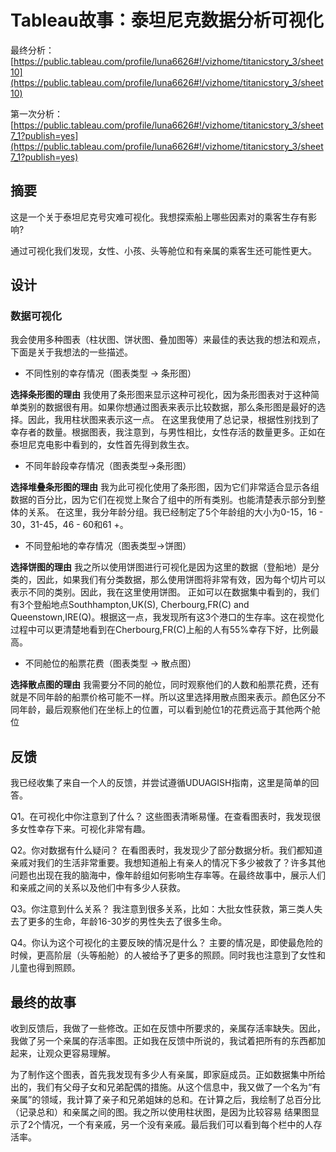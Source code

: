 # Tableau故事：泰坦尼克数据分析可视化
最终分析：[https://public.tableau.com/profile/luna6626#!/vizhome/titanicstory_3/sheet10](https://public.tableau.com/profile/luna6626#!/vizhome/titanicstory_3/sheet10)

第一次分析：[https://public.tableau.com/profile/luna6626#!/vizhome/titanicstory_3/sheet7_1?publish=yes](https://public.tableau.com/profile/luna6626#!/vizhome/titanicstory_3/sheet7_1?publish=yes)

## 摘要

这是一个关于泰坦尼克号灾难可视化。我想探索船上哪些因素对的乘客生存有影响?

通过可视化我们发现，女性、小孩、头等舱位和有亲属的乘客生还可能性更大。


## 设计

### 数据可视化
我会使用多种图表（柱状图、饼状图、叠加图等）来最佳的表达我的想法和观点，下面是关于我想法的一些描述。
 - 不同性别的幸存情况（图表类型 -> 条形图）
          
**选择条形图的理由**
我使用了条形图来显示这种可视化，因为条形图表对于这种简单类别的数据很有用。如果你想通过图表来表示比较数据，那么条形图是最好的选择。因此，我用柱状图来表示这一点。
在这里我使用了总记录，根据性别找到了幸存者的数量。根据图表，我注意到，与男性相比，女性存活的数量更多。正如在泰坦尼克电影中看到的，女性首先得到救生衣。

 - 不同年龄段幸存情况（图表类型->条形图）

**选择堆叠条形图的理由**
我为此可视化使用了条形图，因为它们非常适合显示各组数据的百分比，因为它们在视觉上聚合了组中的所有类别。也能清楚表示部分到整体的关系。
在这里，我分年龄分组。我已经制定了5个年龄组的大小为0-15，16 - 30，31-45，46 - 60和61 +。


 - 不同登船地的幸存情况（图表类型->饼图）

**选择饼图的理由**
我之所以使用饼图进行可视化是因为这里的数据（登船地）是分类的，因此，如果我们有分类数据，那么使用饼图将非常有效，因为每个切片可以表示不同的类别。因此，我在这里使用饼图。
正如可以在数据集中看到的，我们有3个登船地点Southhampton,UK(S), Cherbourg,FR(C) and Queenstown,IRE(Q)。根据这一点，我发现所有这3个港口的生存率。这在视觉化过程中可以更清楚地看到在Cherbourg,FR(C)上船的人有55%幸存下好，比例最高。

 - 不同舱位的船票花费（图表类型 -> 散点图）

**选择散点图的理由**
我需要分不同的舱位，同时观察他们的人数和船票花费，还有就是不同年龄的船票价格可能不一样。所以这里选择用散点图来表示。颜色区分不同年龄，最后观察他们在坐标上的位置，可以看到舱位1的花费远高于其他两个舱位

## 反馈
我已经收集了来自一个人的反馈，并尝试遵循UDUAGISH指南，这里是简单的回答。

Q1。在可视化中你注意到了什么？
这些图表清晰易懂。在查看图表时，我发现很多女性幸存下来。可视化非常有趣。

Q2。你对数据有什么疑问？
在看图表时，我发现少了部分数据分析。我们都知道亲戚对我们的生活非常重要。我想知道船上有亲人的情况下多少被救了？许多其他问题也出现在我的脑海中，像年龄组如何影响生存率等。在最终故事中，展示人们和亲戚之间的关系以及他们中有多少人获救。

Q3。你注意到什么关系？
我注意到很多关系，比如：大批女性获救，第三类人失去了更多的生命，年龄16-30岁的男性失去了很多生命。

Q4。你认为这个可视化的主要反映的情况是什么？
主要的情况是，即使最危险的时候，更高阶层（头等船舱）的人被给予了更多的照顾。同时我也注意到了女性和儿童也得到照顾。


## 最终的故事
收到反馈后，我做了一些修改。正如在反馈中所要求的，亲属存活率缺失。因此，我做了另一个亲属的存活率图。正如我在反馈中所说的，我试着把所有的东西都加起来，让观众更容易理解。

为了制作这个图表，首先我发现有多少人有亲属，即家庭成员。正如数据集中所给出的，我们有父母子女和兄弟配偶的措施。从这个信息中，我又做了一个名为“有亲属”的领域，我计算了亲子和兄弟姐妹的总和。在计算之后，我绘制了总百分比（记录总和）和亲属之间的图。我之所以使用柱状图，是因为比较容易
结果图显示了2个情况，一个有亲戚，另一个没有亲戚。最后我们可以看到每个栏中的人存活率。